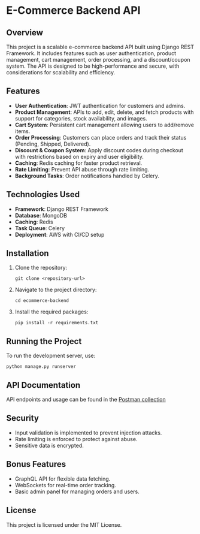# E-Commerce Backend API

## Overview
This project is a scalable e-commerce backend API built using Django REST Framework. It includes features such as user authentication, product management, cart management, order processing, and a discount/coupon system. The API is designed to be high-performance and secure, with considerations for scalability and efficiency.

## Features
- **User Authentication**: JWT authentication for customers and admins.
- **Product Management**: APIs to add, edit, delete, and fetch products with support for categories, stock availability, and images.
- **Cart System**: Persistent cart management allowing users to add/remove items.
- **Order Processing**: Customers can place orders and track their status (Pending, Shipped, Delivered).
- **Discount & Coupon System**: Apply discount codes during checkout with restrictions based on expiry and user eligibility.
- **Caching**: Redis caching for faster product retrieval.
- **Rate Limiting**: Prevent API abuse through rate limiting.
- **Background Tasks**: Order notifications handled by Celery.

## Technologies Used
- **Framework**: Django REST Framework
- **Database**: MongoDB
- **Caching**: Redis
- **Task Queue**: Celery
- **Deployment**: AWS with CI/CD setup

## Installation
1. Clone the repository:
   ```
   git clone <repository-url>
   ```
2. Navigate to the project directory:
   ```
   cd ecommerce-backend
   ```
3. Install the required packages:
   ```
   pip install -r requirements.txt
   ```

## Running the Project
To run the development server, use:
```
python manage.py runserver
```

## API Documentation
API endpoints and usage can be found in the [Postman collection](<link-to-postman-collection>)
## Security
- Input validation is implemented to prevent injection attacks.
- Rate limiting is enforced to protect against abuse.
- Sensitive data is encrypted.

## Bonus Features
- GraphQL API for flexible data fetching.
- WebSockets for real-time order tracking.
- Basic admin panel for managing orders and users.

## License
This project is licensed under the MIT License.